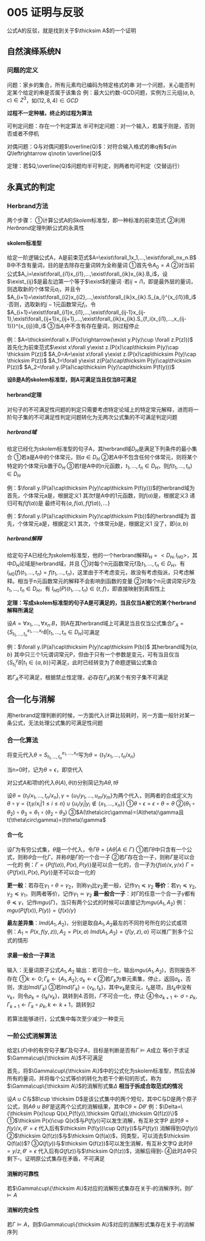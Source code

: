 # 005 证明与反驳

公式A的反驳，就是找到关于$\thicksim A$的一个证明

## 自然演绎系统N

### 问题的定义

问题：家乡的集合，所有元素均已编码为特定格式的串
对一个问题，关心能否判定某个给定的串是否属于该集合
例：最大公约数-GCD问题，实例为三元组$(a,b,c)\in Z^3$，如$(12,8,4)\in GCD$

**过程不一定种植，终止的过程为算法**

可判定问题：存在一个判定算法
半可判定问题：对一个输入，若属于则是，否则否或者不停机

对偶问题：Q与对偶问题$\overline{Q}$：对符合输入格式的串q有$q\in Q\leftrightarrow q\notin \overline{Q}$

定理：若$Q,\overline{Q}$问题均半可判定，则两者均可判定（交替运行）

## 永真式的判定

### Herbrand方法

两个步骤：
①计算公式A的$Skolem$标准型，即一种标准的前束范式
②利用$Herbrand$定理判断公式的永真性

#### skolem标准型

给定一阶逻辑公式A，A是前束范式$A=\exist\forall_1x_1,...,\exist\forall_nx_n.B$
B中不含有量词，目的是去除存在量词转为全称量词
①首先令$A_0=A$
②对当前公式$A_i=\exist\forall_{i1}x_{i1},...,\exist\forall_{ik}x_{ik}.B_i$，设$\exist_{ij}$是最左边第一个等于$\exist$的量词
·若$ij=i1$，即是最外层的量词，则选取新的个体常元$a_i$，并且令$A_{i+1}=\exist\forall_{i2}x_{i2},...,\exist\forall_{ik}x_{ik}.S_{a_i}^{x_{i1}}B_i$
·否则，选取新的$j-1$元函数常元$f_i$，令$A_{i+1}=\exist\forall_{i1}x_{i1},...,\exist\forall_{ij-1}x_{ij-1},\exist\forall_{ij+1}x_{ij+1},...,\exist\forall_{ik}x_{ik}.S_{f_i(x_{i1},...,x_{ij-1})}^{x_{ij}}B_i$
③当$A_i$中不含有存在量词，则过程停止

例：$A=\thicksim\forall x.(P(x)\rightarrow(\exist y.P(y)\cup \forall z.P(z)))$
首先化为前束范式$\exist x\forall y\exist z.(P(x)\cap\thicksim P(y)\cap \thicksim P(z))$
$A_0=A=\exist x\forall y\exist z.(P(x)\cap\thicksim P(y)\cap \thicksim P(z))$
$A_1=\forall y\exist z(P(a)\cap\thicksim P(y)\cap\thicksim P(z))$
$A_2=\forall y.(P(a)\cap\thicksim P(y)\cap\thicksim P(f(y)))$

<b>设B是A的skolem标准型，则A可满足当且仅当B可满足</b>

#### herbrand定理

对句子的不可满足性问题的判定只需要考虑特定论域上的特定常元解释，进而将一阶句子集的不可满足性判定问题转化为无两次公式集的不可满足判定问题

##### herbrand域

给定已经化为skolem标准型的句子A，其herbrand域$D_H$是满足下列条件的最小集合
①若a是A中的个体常元，则$a\in D_H$
②若A中不包含任何个体常元，则将某个特定的个体常元b置于$D_H$
③若f是A中的n元函数，$t_1,...,t_n\in D_H$，则$f(t_1,...,t_n)\in D_H$

例：$\forall y.(P(a)\cap\thicksim P(y)\cap\thicksim P(f(y)))$的herbrand域为
首先，个体常元a是，根据定义1
其次f是A中的1元函数，则$f(a)$是，根据定义3
递归可有$f(f(a))$是
最终可有$\{a,f(a),f(f(a)),...\}$

例：$\forall y.(P(a)\cap\thicksim P(y)\cap\thicksim P(b))$的herbrand域为
首先，个体常元a是，根据定义1
其次，个体常元b是，根据定义1
没了，即$\{a,b\}$

##### herbrand解释

给定句子A已经化为skolem标准型，他的一个herbrand解释$I_H=<D_H,I_{H0}>$，其中$D_H$论域是herbrand域，并且
①对每个n元函数常元f及$t_1,...,t_n\in D_H$，有
$I_{H0}(f)(t_1,...,t_n)=f(t_1,...,t_n)$，这里由于不考虑变元，故没有考虑指派，只考虑解释。相当于n元函数常元的解释不会影响到函数的变量
②对每个n元谓词常元P及$t_1,...,t_n\in D_H$，有
$I_{H0}(P)(t_1,...,t_n)\in \{t,f\}$，即直接映射到真假性上

**定理：写成skolem标准型的句子A是可满足的，当且仅当A被它的某个herbrand解释所满足**

设$A=\forall x_{1},...,\forall x_n.B$，则A在其herbrand域上可满足当且仅当公式集合$\Gamma_A=\{ S_{t_1,...,t_n}^{x_1,...,x_n}B|t_1,...,t_n\in D_H \}$可满足

例：$\forall y.(P(a)\cap\thicksim P(y)\cap\thicksim P(b))$
其herbrand域为$\{a,b\}$
其中只三个1元谓词常元P，但由于只有一个参数是变元，可有当且仅当$\{ S_{t_1}^{y}B|t_1\in \{a,b\} \}$可满足，此时已经转变为了命题逻辑公式集合

若$\Gamma_A$不可满足，根据禁止性定理，必存在$\Gamma_A$的某个有穷子集不可满足

## 合一化与消解

用herbrand定理判断的时候，一方面代入计算比较耗时，另一方面一般针对某一条公式，无法处理公式集的可满足性问题

### 合一化算法

将变元代入$\theta=S_{t_1,...,t_n}^{x_1,...,x_n}$写为$\theta=\{t_1/x_1,...,t_n/x_n\}$

当n=0时，记为$\theta=\epsilon$，即空代入

对公式A和项t的代入$\theta(A),\theta(t)$分别简记为$A\theta,t\theta$

设$\theta=\{t_1/x_1,...,t_n/x_n\},\gamma=\{u_1/y_1,...,u_m/y_m\}$为两个代入，则两者的合成定义为
$\theta \circ \gamma=\{t_i\gamma/x_i|1\le i\le n\}\cup\{u_i/y_i|y_i\notin\{x_1,...,x_n\}\}$
①$\theta\circ\epsilon=\epsilon\circ\theta=\theta$
②$(\theta_1\circ\theta_2)\circ\theta_3=\theta_1\circ(\theta_2\circ\theta_3)$
③$A(\theta\circ\gamma)=(A\theta)\gamma且t(\theta\circ\gamma)=(t\theta)\gamma$

#### 合一化

设$\Gamma$为有穷公式集，$\theta$是一个代入，令$\Gamma\theta=\{A\theta|A\in \Gamma\}$
①若$\Gamma\theta$中只含有一个公式，则称$\theta$合一化$\Gamma$，并称$\theta$是$\Gamma$的一个合一子
②若$\Gamma$存在合一子，则称$\Gamma$是可以合一化的
例：$\Gamma=\{P(f(a)),P(x),P(y)\}$是可以合一化的，合一子为$\{f(a)/x,y/x\}$
$\Gamma=\{P(f(x)),P(x),P(y)\}$是不可以合一化的

<b>更一般</b>：若存在$\gamma_1\circ\theta=\gamma_2$，则称$\gamma_1$比$\gamma_2$更一般，记作$\gamma_1\preceq\gamma_2$
<b>等价</b>：若$\gamma_1\preceq\gamma_2,\gamma_2\preceq\gamma_1$，则两者等价，记作$\gamma_1\simeq\gamma_2$
<b>最一般合一子</b>：对$\Gamma$的任意一个合一子$\gamma$都有$\theta\preceq\gamma$，记作$mgu(\Gamma)$，当只有两个公式的时候可以直接记为$mgu(A_1,A_2)$
例：$mgu(P(f(x)),P(y))=\{f(x)/y\}$

<b>最左差异集</b>：$lmd(A_1,A_2)$，分别是取自$A_1,A_2$最左的不同符号所在的公式或项
例：$A_1=P(x,f(y,z)),A_2=P(x,a)$
$lmd(A_1,A_2)=\{f(y,z),a\}$
可以推广到多个公式的情形

#### 求最一般合一子算法

输入：无量词原子公式$A_1,A_2$
输出：若可合一化，输出$mgu(A_1,A_2)$，否则报告不存在
①$k\leftarrow 0;\Gamma_k\leftarrow\{A_1,A_2\};\sigma_k\leftarrow \epsilon$
②若$\Gamma_k$为单元素集，停止，返回$\sigma_k$，否则，求出$lmd(\Gamma_k)$
③若$lmd(\Gamma_k)=\{v_k,t_k\}$，其中$v_k$是变元，$t_k$是项，且$t_k$中没有$v_k$，则令$\rho_k=\{t_k/v_k\}$，跳转到4.否则，$\Gamma$不可合一化，停止
④令$\sigma_{k+1}\leftarrow\sigma\circ\rho_{k},\Gamma_{k+1}\leftarrow\Gamma_k\circ\rho_k,k\leftarrow k+1$，跳转到2

若算法能够进行，公式集中每次至少减少一种变元

### 一阶公式消解算法

给定$L(F)$中的有穷句子集$\Gamma$及句子$A$，目标是判断是否有$\Gamma\vDash A$成立
等价于求证$\Gamma\cup\{\thicksim A\}$不可满足

首先，将$\Gamma\cup\{\thicksim A\}$中的公式化为skolem标准型，然后去掉所有的量词，并将每个公式等价的转化为若干个断句的形式，称为$\Gamma\cup\{\thicksim A\}$的消解形式集$\Delta$
**相当于拆成合取范式的情况**

设$A\cup C$与$B\cup \thicksim D$是该公式集中的两个短句，其中C与D是两个原子公式，则$A\theta\cup B\theta'$是这两个公式的消解结果，其中$C\theta=D\theta'$
例：$\Delta=\{\thicksim P(x)\cup Q(x),P(f(y)),\thicksim Q(f(a)),\thicksim Q(f(z))\}$
①$\thicksim P(x)\cup Q(x)$与$P(f(y))$可以发生消解，有互补文字P
此时$\theta=f(y)/x,\theta'=\epsilon$
代入后有$\thicksim P(f(y))\cup Q(f(y))$与$P(f(y))$
消解得到$Q(f(y))$
②$\thicksim Q(f(z))$与$\thicksim Q(f(a))$，同类型，可以消去$\thicksim Q(f(a))$?
③$Q(f(y))$与$\thicksim Q(f(z))$可以发生消解，有互补文字Q
此时$\theta=y/z,\theta'=\epsilon$
代入后有$Q(f(z))$与$\thicksim Q(f(z))$，消解后得到$\square$
④此时$\Delta$中只剩下$\square$，证明原公式集存在矛盾，不可满足

#### 消解的可靠性

若$\Gamma\cup\{\thicksim A\}$对应的消解形式集存在关于$\square$的消解序列，则$\Gamma\vDash A$

#### 消解的完全性

若$\Gamma\vDash A$，则$\Gamma\cup\{\thicksim A\}$对应的消解形式集存在关于$\square$的消解序列
